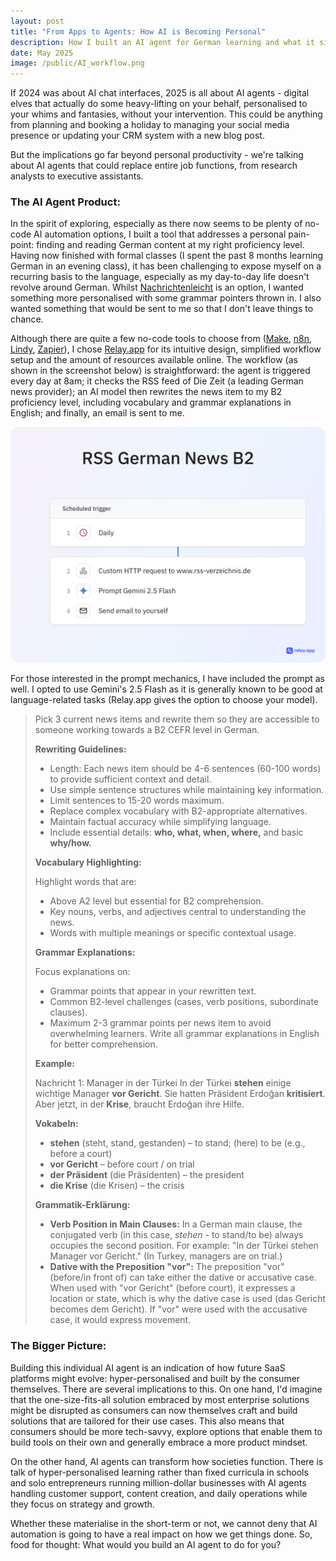 ```yaml
---
layout: post
title: "From Apps to Agents: How AI is Becoming Personal"
description: How I built an AI agent for German learning and what it signals about the future of personalised software
date: May 2025
image: /public/AI_workflow.png
---
```


If 2024 was about AI chat interfaces, 2025 is all about AI agents - digital elves that actually do some heavy-lifting on your behalf, personalised to your whims and fantasies, without your intervention. This could be anything from planning and booking a holiday to managing your social media presence or updating your CRM system with a new blog post.

But the implications go far beyond personal productivity - we're talking about AI agents that could replace entire job functions, from research analysts to executive assistants.

### The AI Agent Product:

In the spirit of exploring, especially as there now seems to be plenty of no-code AI automation options, I built a tool that addresses a personal pain-point: finding and reading German content at my right proficiency level. Having now finished with formal classes (I spent the past 8 months learning German in an evening class), it has been challenging to expose myself on a recurring basis to the language, especially as my day-to-day life doesn't revolve around German. Whilst <a href="https://www.nachrichtenleicht.de/" target="_blank">Nachrichtenleicht</a> is an option, I wanted something more personalised with some grammar pointers thrown in. I also wanted something that would be sent to me so that I don't leave things to chance. 

Although there are quite a few no-code tools to choose from (<a href="https://www.make.com/en" target="_blank">Make</a>, <a href="https://n8n.io/" target="_blank">n8n</a>, <a href="https://www.lindy.ai/">Lindy</a>, <a href="https://zapier.com/">Zapier</a>), I chose <a href="https://www.relay.app/" target="_blank">Relay.app</a> for its intuitive design, simplified workflow setup and the amount of resources available online. The workflow (as shown in the screenshot below) is straightforward: the agent is triggered every day at 8am; it checks the RSS feed of Die Zeit (a leading German news provider); an AI model then rewrites the news item to my B2 proficiency level, including vocabulary and grammar explanations in English; and finally, an email is sent to me.

[![Photo of an AI agent workflow on Relay.app](/public/AI_workflow.png)](/public/AI_workflow.png)

For those interested in the prompt mechanics, I have included the prompt as well. I opted to use Gemini's 2.5 Flash as it is generally known to be good at language-related tasks (Relay.app gives the option to choose your model).

> Pick 3 current news items and rewrite them so they are accessible to someone working towards a B2 CEFR level in German.
>
> **Rewriting Guidelines:**
>
> * Length: Each news item should be 4-6 sentences (60-100 words) to provide sufficient context and detail.
> * Use simple sentence structures while maintaining key information.
> * Limit sentences to 15-20 words maximum.
> * Replace complex vocabulary with B2-appropriate alternatives.
> * Maintain factual accuracy while simplifying language.
> * Include essential details: **who, what, when, where,** and basic **why/how.**
>
> **Vocabulary Highlighting:**
>
> Highlight words that are:
>
> * Above A2 level but essential for B2 comprehension.
> * Key nouns, verbs, and adjectives central to understanding the news.
> * Words with multiple meanings or specific contextual usage.
>
> **Grammar Explanations:**
>
> Focus explanations on:
>
> * Grammar points that appear in your rewritten text.
> * Common B2-level challenges (cases, verb positions, subordinate clauses).
> * Maximum 2-3 grammar points per news item to avoid overwhelming learners.
> Write all grammar explanations in English for better comprehension.
>
> **Example:**
>
> Nachricht 1: Manager in der Türkei
> In der Türkei **stehen** einige wichtige Manager **vor Gericht**. Sie hatten Präsident Erdoğan **kritisiert**. Aber jetzt, in der **Krise**, braucht Erdoğan ihre Hilfe.
>
> **Vokabeln:**
>
> * **stehen** (steht, stand, gestanden) – to stand; (here) to be (e.g., before a court)
> * **vor Gericht** – before court / on trial
> * **der Präsident** (die Präsidenten) – the president
> * **die Krise** (die Krisen) – the crisis
>
> **Grammatik-Erklärung:**
>
> * **Verb Position in Main Clauses:** In a German main clause, the conjugated verb (in this case, *stehen* - to stand/to be) always occupies the second position. For example: "In der Türkei stehen Manager vor Gericht." (In Turkey, managers are on trial.)
> * **Dative with the Preposition "vor":** The preposition "vor" (before/in front of) can take either the dative or accusative case. When used with "vor Gericht" (before court), it expresses a location or state, which is why the dative case is used (das Gericht becomes dem Gericht). If "vor" were used with the accusative case, it would express movement.

### The Bigger Picture:

Building this individual AI agent is an indication of how future SaaS platforms might evolve: hyper-personalised and built by the consumer themselves. There are several implications to this. On one hand, I'd imagine that the one-size-fits-all solution embraced by most enterprise solutions might be disrupted as consumers can now themselves craft and build solutions that are tailored for their use cases. This also means that consumers should be more tech-savvy, explore options that enable them to build tools on their own and generally embrace a more product mindset.

On the other hand, AI agents can transform how societies function. There is talk of hyper-personalised learning rather than fixed curricula in schools and solo entrepreneurs running million-dollar businesses with AI agents handling customer support, content creation, and daily operations while they focus on strategy and growth.

Whether these materialise in the short-term or not, we cannot deny that AI automation is going to have a real impact on how we get things done. So, food for thought: What would you build an AI agent to do for you?
